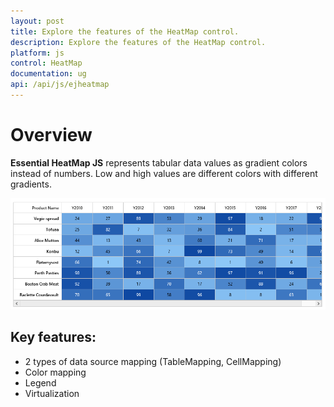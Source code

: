 ```yaml
---
layout: post
title: Explore the features of the HeatMap control.
description: Explore the features of the HeatMap control.
platform: js
control: HeatMap
documentation: ug
api: /api/js/ejheatmap
---
```


# Overview

**Essential HeatMap JS** represents tabular data values as gradient colors instead of numbers. Low and high values are different colors with different gradients.
 
![](Overview_images/Overview_images_img1.png)

## Key features:

 * 2 types of data source mapping (TableMapping, CellMapping)
 * Color mapping
 * Legend
 * Virtualization
